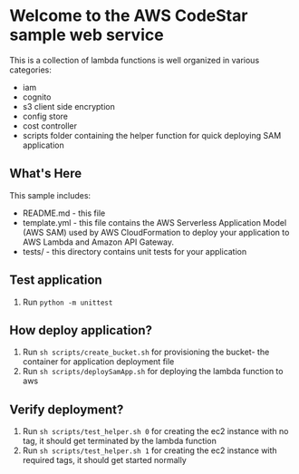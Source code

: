 Welcome to the AWS CodeStar sample web service
==============================================

This is a collection of lambda functions is well organized in various categories:
- iam
- cognito
- s3 client side encryption
- config store
- cost controller
- scripts folder containing the helper function for quick deploying SAM application 

What's Here
-----------

This sample includes:

* README.md - this file
* template.yml - this file contains the AWS Serverless Application Model (AWS SAM) used
  by AWS CloudFormation to deploy your application to AWS Lambda and Amazon API
  Gateway.
* tests/ - this directory contains unit tests for your application



Test application
------------------

1. Run ``python -m unittest``

How deploy application?
------------------
1. Run ``sh scripts/create_bucket.sh`` for provisioning the bucket- the container for application deployment file
2. Run ``sh scripts/deploySamApp.sh`` for deploying the lambda function to aws


Verify deployment?
------------------
1. Run ``sh scripts/test_helper.sh 0`` for creating the ec2 instance with no tag, it should get terminated by the lambda function
2. Run ``sh scripts/test_helper.sh 1`` for creating the ec2 instance with required tags, it should get started normally
